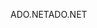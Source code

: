 <span data-ttu-id="bf8e5-101">ADO.NET</span><span class="sxs-lookup"><span data-stu-id="bf8e5-101">ADO.NET</span></span>